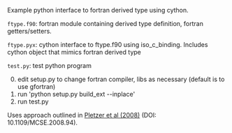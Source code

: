 Example python interface to fortran derived type using cython.

`ftype.f90`: fortran module containing derived type definition, fortran getters/setters.

`ftype.pyx`: cython interface to ftype.f90 using iso_c_binding. Includes cython object that mimics fortran derived type

`test.py`:  test python program

0) edit setup.py to change fortran compiler, libs as necessary (default is to use gfortran)
1) run 'python setup.py build_ext --inplace'
2) run test.py

Uses approach outlined in [Pletzer et al (2008)](https://www.computer.org/cms/ComputingNow/homepage/0808/ExposingFortranDerivedTypestoCandOtherLanguages.pdf) (DOI: 10.1109/MCSE.2008.94).
